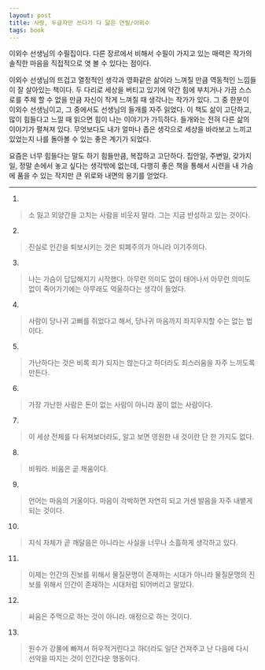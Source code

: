 ```yaml
---
layout: post
title: 사랑, 두글자만 쓰다가 다 닮은 연필/이외수
tags: book
---
```


이외수 선생님의 수필집이다. 다른 장르에서 비해서 수필이 가지고 있는 매력은 작가의 솔직한 마음을 직접적으로 엿 볼 수 있다는 점이다.

이외수 선생님의 뜨겁고 열정적인 생각과 영화같은 삶이라 느껴질 만큼 역동적인 느낌들이 잘 살아있는 책이다. 두 다리로 세상을 버티고 있기에 약간 힘에 부치거나 가끔 스스로를 주체 할 수 없을 만큼 자신이 작게 느껴질 때 생각나는 작가가 있다. 그 중 한분이 이외수 선생님이고, 그 중에서도 선생님의 들개를 자주 읽었다. 이 책도 삶이 고단하고, 많이 힘들다고 느낄 때 읽으면 힘이 나는 이야기가 가득하다. 들개와는 전혀 다른 삶의 이야기가 펼쳐져 있다. 무엇보다도 내가 얼마나 좁은 생각으로 세상을 바라보고 느끼고 있었는지 나를 돌아볼 수 있는 좋은 계기가 되었다.

요즘은 너무 힘들다는 말도 하기 힘들만큼, 복잡하고 고단하다. 집안일, 주변일, 갖가지 일, 정말 손에서 놓고 싶다는 생각밖에 없는데, 다행히 좋은 책을 통해서 시련을 내 가슴에 품을 수 있는 작지만 큰 위로와 내면의 용기를 얻었다.

- - -

1. 
> 소 잃고 외양간을 고치는 사람을 비웃지 말라. 그는 지금 반성하고 있는 것이다.

2. 
> 진실로 인간을 퇴보시키는 것은 퇴폐주의가 아니라 이기주의다.

3. 
> 나는 가슴이 답답해지기 시작했다. 아무런 의미도 없이 태어나서 아무런 의미도 없이 죽어가기에는 아무래도 억울하다는 생각이 들었다.

4. 
> 사람이 당나귀 고삐를 쥐었다고 해서, 당나귀 마음까지 좌지우지할 수는 없는 법이다.

5. 
> 가난하다는 것은 비록 죄가 되지는 않는다고 하더라도 죄스러움을 자주 느끼도록 만든다.

6. 
> 가장 가난한 사람은 돈이 없는 사람이 아니라 꿈이 없는 사람이다.

7. 
> 이 세상 전체를 다 뒤져보더라도, 알고 보면 영원한 내 것이란 단 한 가지도 없다.

8. 
> 비워라. 비움은 곧 채움이다.

9. 
> 언어는 마음의 거울이다. 마음이 각박하면 자연히 되고 거센 발음을 자주 내뱉게 되는 것이다.

10. 
> 지식 자체가 곧 깨달음은 아니라는 사실을 너무나 소흘하게 생각하고 있다.

11. 
> 이제는 인간의 진보를 위해서 물질문명이 존재하는 시대가 아니라 물질문명의 진보를 위해서 인간이 존재하는 시대처럼 되어버리고 말았다.

12. 
> 싸움은 주먹으로 하는 것이 아니라. 애정으로 하는 것이다.

13. 
> 원수가 강물에 빠져서 허우적거린다고 하더라도 일단 건져주고 난 다음에 다시 선악을 따지는 것이 인간다운 행동이다.

 

